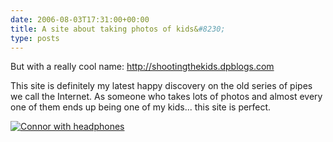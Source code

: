 ```yaml
---
date: 2006-08-03T17:31:00+00:00
title: A site about taking photos of kids&#8230;
type: posts
---
```

But with a really cool name: <http://shootingthekids.dpblogs.com>

This site is definitely my latest happy discovery on the old series of pipes we call the Internet. As someone who takes lots of photos and almost every one of them ends up being one of my kids... this site is perfect.

[<img alt="Connor with headphones" src="http://static.flickr.com/78/205494119_ec5e61d4cc_m.jpg" border="0" />](http://www.flickr.com/photos/11836230@N00/205494119/)

